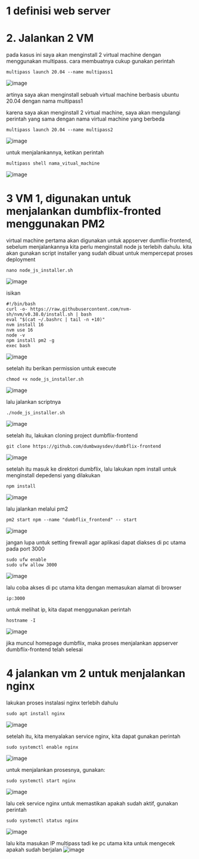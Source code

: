# 1 definisi web server

# 2. Jalankan 2 VM

pada kasus ini saya akan menginstall 2 virtual machine dengan menggunakan multipass.
cara membuatnya cukup gunakan perintah

```
multipass launch 20.04 --name multipass1
```
![image](https://user-images.githubusercontent.com/36489276/203636495-94623a0b-3612-4f57-8267-7e9cb4331574.png)


artinya saya akan menginstall sebuah virtual machine berbasis ubuntu 20.04 dengan nama multipass1

karena saya akan menginstall 2 virtual machine, saya akan mengulangi perintah yang sama dengan nama virtual machine yang berbeda

```
multipass launch 20.04 --name multipass2
```
![image](https://user-images.githubusercontent.com/36489276/203636650-02bf7997-5081-4c32-9941-9c6e1a217573.png)


untuk menjalankannya, ketikan perintah
```
multipass shell nama_vitual_machine
```
![image](https://user-images.githubusercontent.com/36489276/203630079-fbe4ecd2-b05a-4e99-ae7b-a36b58d1296e.png)

# 3 VM 1, digunakan untuk menjalankan dumbflix-fronted menggunakan PM2

virtual machine pertama akan digunakan untuk appserver dumflix-frontend, sebelum menjalankannya kita perlu menginstall node js terlebih dahulu.
kita akan gunakan script installer yang sudah dibuat untuk mempercepat proses deployment
```
nano node_js_installer.sh
```
![image](https://user-images.githubusercontent.com/36489276/203637589-d95384f4-ceef-4b13-a5a1-02c1a4754a78.png)


isikan
```
#!/bin/bash
curl -o- https://raw.githubusercontent.com/nvm-sh/nvm/v0.38.0/install.sh | bash
eval "$(cat ~/.bashrc | tail -n +10)"
nvm install 16
nvm use 16
node -v
npm install pm2 -g
exec bash
```
![image](https://user-images.githubusercontent.com/36489276/203638399-647cf500-f5bd-4cce-ae5a-da355b56a654.png)

setelah itu berikan permission untuk execute
```
chmod +x node_js_installer.sh
```
![image](https://user-images.githubusercontent.com/36489276/203637659-32ddde4b-2efa-4efc-bc40-87b76dff6eaf.png)

lalu jalankan scriptnya
```
./node_js_installer.sh
```
![image](https://user-images.githubusercontent.com/36489276/203638590-8685f6d4-cefc-44ef-bd10-bd9a03ac52a2.png)

setelah itu, lakukan cloning project dumbflix-frontend
```
git clone https://github.com/dumbwaysdev/dumbflix-frontend
```
![image](https://user-images.githubusercontent.com/36489276/203639637-997e5168-a1d0-41b0-a84a-e85303cdfa75.png)

setelah itu masuk ke direktori dumbflix, lalu lakukan npm install untuk menginstall depedensi yang dilakukan
```
npm install
```
![image](https://user-images.githubusercontent.com/36489276/203640921-97e6d661-d5c7-4878-af88-d96200fd2e24.png)

lalu jalankan melalui pm2
```
pm2 start npm --name "dumbflix_frontend" -- start
```
![image](https://user-images.githubusercontent.com/36489276/203641179-1cd0ffd4-6558-46af-9948-2989f0d2bd99.png)

jangan lupa untuk setting firewall agar aplikasi dapat diakses di pc utama pada port 3000
```
sudo ufw enable
sudo ufw allow 3000
```
![image](https://user-images.githubusercontent.com/36489276/203641981-fa6cbcbb-3f7c-454a-b600-e6ea4e885d83.png)

lalu coba akses di pc utama kita dengan memasukan alamat di browser
```
ip:3000
```
untuk melihat ip, kita dapat menggunakan perintah
```
hostname -I
```
![image](https://user-images.githubusercontent.com/36489276/203642394-79e50ba4-0444-4949-9197-0b34187c144b.png)

jika muncul homepage dumbflix, maka proses menjalankan appserver dumbflix-frontend telah selesai

# 4 jalankan vm 2 untuk menjalankan nginx

lakukan proses instalasi nginx terlebih dahulu
```
sudo apt install nginx
```
![image](https://user-images.githubusercontent.com/36489276/203644462-30a0e8ee-722a-46d2-b430-12f506eda3be.png)

setelah itu, kita menyalakan service nginx, kita dapat gunakan perintah
```
sudo systemctl enable nginx
```
![image](https://user-images.githubusercontent.com/36489276/203644786-2949c00f-442b-4862-b08a-6c7865ade5b3.png)

untuk menjalankan prosesnya, gunakan:
```
sudo systemctl start nginx
```
![image](https://user-images.githubusercontent.com/36489276/203644845-5bc56f70-8990-43df-90d1-6a30a77e4730.png)

lalu cek service nginx untuk memastikan apakah sudah aktif, gunakan perintah
```
sudo systemctl status nginx
```
![image](https://user-images.githubusercontent.com/36489276/203645299-fc8b016e-c947-497a-9911-a69d4a5b9f6c.png)

lalu kita masukan IP multipass tadi ke pc utama kita untuk mengecek apakah sudah berjalan
![image](https://user-images.githubusercontent.com/36489276/203648712-62b53a33-fc5c-40ab-81a4-9f10a58cc56b.png)

